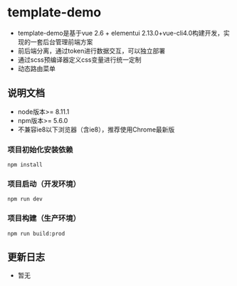 # template-demo
- template-demo是基于vue 2.6 + elementui 2.13.0+vue-cli4.0构建开发，实现的一套后台管理前端方案
- 前后端分离，通过token进行数据交互，可以独立部署
- 通过scss预编译器定义css变量进行统一定制
- 动态路由菜单

## 说明文档
- node版本>= 8.11.1
- npm版本>= 5.6.0
- 不兼容ie8以下浏览器（含ie8），推荐使用Chrome最新版


### 项目初始化安装依赖
```
npm install
```

### 项目启动（开发环境）
```
npm run dev
```

### 项目构建（生产环境）
```
npm run build:prod
```

## 更新日志
- 暂无
